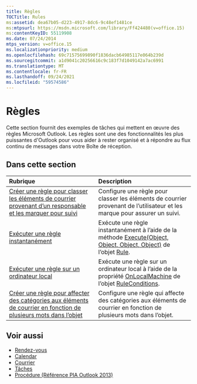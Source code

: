 ```yaml
---
title: Règles
TOCTitle: Rules
ms:assetid: dea67b05-d223-4917-8dc6-9c48ef1481ce
ms:mtpsurl: https://msdn.microsoft.com/library/Ff424480(v=office.15)
ms:contentKeyID: 55119908
ms.date: 07/24/2014
mtps_version: v=office.15
ms.localizationpriority: medium
ms.openlocfilehash: 69c71575699890f1836dacb64985117e064b239d
ms.sourcegitcommit: a1d9041c20256616c9c183f7d1049142a7ac6991
ms.translationtype: MT
ms.contentlocale: fr-FR
ms.lasthandoff: 09/24/2021
ms.locfileid: "59574586"
---
```

# <a name="rules"></a>Règles

Cette section fournit des exemples de tâches qui mettent en œuvre des règles Microsoft Outlook. Les règles sont une des fonctionnalités les plus puissantes d'Outlook pour vous aider à rester organisé et à répondre au flux continu de messages dans votre Boîte de réception.

## <a name="in-this-section"></a>Dans cette section

|Rubrique|Description|
|:----|:----------|
|[Créer une règle pour classer les éléments de courrier provenant d’un responsable et les marquer pour suivi](how-to-create-a-rule-to-file-mail-items-from-a-manager-and-flag-them-for-follow-up.md)  |Configure une règle pour classer les éléments de courrier provenant de l’utilisateur et les marque pour assurer un suivi.|
|[Exécuter une règle instantanément](how-to-execute-a-rule-instantly.md)  |Exécute une règle instantanément à l’aide de la méthode [Execute(Object, Object, Object, Object)](https://msdn.microsoft.com/library/bb645769\(v=office.15\)) de l’objet [Rule](https://msdn.microsoft.com/library/bb647152\(v=office.15\)).|
|[Exécuter une règle sur un ordinateur local](how-to-execute-a-rule-on-a-local-computer.md)  |Exécute une règle sur un ordinateur local à l’aide de la propriété [OnLocalMachine](https://msdn.microsoft.com/library/bb612005\(v=office.15\)) de l’objet [RuleConditions](https://msdn.microsoft.com/library/bb610965\(v=office.15\)).|
|[Créer une règle pour affecter des catégories aux éléments de courrier en fonction de plusieurs mots dans l’objet](how-to-create-a-rule-to-assign-categories-to-mail-items-based-on-multiple-words-in-the-subject.md)  |Configure une règle qui affecte des catégories aux éléments de courrier en fonction de plusieurs mots dans l’objet.|

## <a name="see-also"></a>Voir aussi

- [Rendez-vous](appointments.md)
- [Calendar](calendar.md)
- [Courrier](mail.md)
- [Tâches](tasks.md)
- [Procédure (Référence PIA Outlook 2013)](how-do-i-outlook-2013-pia-reference.md)


